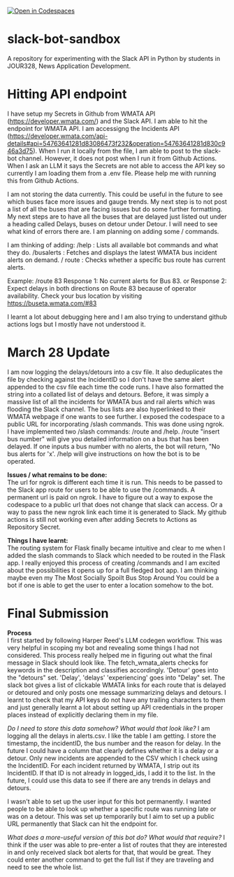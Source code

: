 [![Open in Codespaces](https://classroom.github.com/assets/launch-codespace-2972f46106e565e64193e422d61a12cf1da4916b45550586e14ef0a7c637dd04.svg)](https://classroom.github.com/open-in-codespaces?assignment_repo_id=18620074)
# slack-bot-sandbox

A repository for experimenting with the Slack API in Python by students in JOUR328, News Application Development.

# Hitting API endpoint
I have setup my Secrets in Github from WMATA API (https://developer.wmata.com/) and the Slack API. I am able to hit the endpoint for WMATA API. I am accessigng the Incidents API (https://developer.wmata.com/api-details#api=54763641281d83086473f232&operation=54763641281d830c946a3d75). When I run it locally from the file, I am able to post to the slack-bot channel. However, it does not post when I run it from Github Actions. When I ask an LLM it says the Secrets are not able to access the API key so currently I am loading them from a .env file. Please help me with running this from Github Actions.

 I am not storing the data currently. This could be useful in the future to see which buses face more issues and gauge trends. My next step is to not post a list of all the buses that are facing issues but do some further formatting. My next steps are to have all the buses that are delayed just listed out under a heading called Delays, buses on detour under Detour. I will need to see what kind of errors there are. I am planning on adding some / commands. 

I am thinking of adding:
/help : Lists all available bot commands and what they do.
/busalerts : Fetches and displays the latest WMATA bus incident alerts on demand.
/ route : Checks whether a specific bus route has current alerts.

Example: /route 83
Response 1: No current alerts for Bus 83.
or 
Response 2: Expect delays in both directions on Route 83 because of operator availability. Check your bus location by visiting https://buseta.wmata.com/#83 

I learnt a lot about debugging here and I am also trying to understand github actions logs but I mostly have not understood it.

# March 28 Update 
I am now logging the delays/detours into a csv file. It also deduplicates the file by checking against the IncidentID so I don't have the same alert appended to the csv file each time the code runs. I have also formatted the string into a collated list of delays and detours. Before, it was simply a massive list of all the incidents for WMATA bus and rail alerts which was flooding the Slack channel. The bus lists are also hyperlinked to their WMATA webpage if one wants to see further. I exposed the codespace to a public URL for incorporating /slash commands. This was done using ngrok. I have implemented two /slash commands: /route and /help. /route "insert bus number" will give you detailed information on a bus that has been delayed. If one inputs a bus number with no alerts, the bot will return, "No bus alerts for 'x'. /help will give instructions on how the bot is to be operated. 

**Issues / what remains to be done:**  
The url for ngrok is different each time it is run. This needs to be passed to the Slack app route for users to be able to use the /commands. A permanent url is paid on ngrok. I have to figure out a way to expose the codespace to a public url that does not change that slack can access. Or a way to pass the new ngrok link each time it is generated to Slack. 
My github actions is still not working even after adding Secrets to Actions as Repository Secret.

**Things I have learnt:**  
The routing system for Flask finally became intuitive and clear to me when I added the slash commands to Slack which needed to be routed in the Flask app. I really enjoyed this process of creating /commands and I am excited about the possibilities it opens up for a full fledged bot app. I am thinking maybe even my The Most Socially Spoilt Bus Stop Around You could be a bot if one is able to get the user to enter a location somehow to the bot. 

# Final Submission

**Process**  
I first started by following Harper Reed's LLM codegen workflow. This was very helpful in scoping my bot and revealing some things I had not considered. This process really helped me in figuring out what the final message in Slack should look like. 
The fetch_wmata_alerts checks for keywords in the description and classifies accordingly. 'Detour' goes into the "detours" set. 'Delay', 'delays' 'experiencing' goes into "Delay" set. 
The slack bot gives a list of clickable WMATA links for each route that is delayed or detoured and only posts one message summarizing delays and detours.
I learnt to check that my API keys do not have any trailing characters to them and just generally learnt a lot about setting up API credentials in the proper places instead of explicitly declaring them in my file. 

*Do I need to store this data somehow? What would that look like?*
I am logging all the delays in alerts.csv. I like the table I am getting. I store the timestamp, the incidentID, the bus number and the reason for delay. In the future I could have a column that clearly defines whether it is a delay or a detour. Only new incidents are appended to the CSV which I check using the IncidentID. For each incident returned by WMATA, I strip out its IncidentID. If that ID is not already in logged_ids, I add it to the list. In the future, I could use this data to see if there are any trends in delays and detours. 

I wasn't able to set up the user input for this bot permanently. I wanted people to be able to look up whether a specific route was running late or was on a detour. This was set up temporarily but I aim to set up a public URL permanently that Slack can hit the endpoint for. 

*What does a more-useful version of this bot do? What would that require?*
I think if the user was able to pre-enter a list of routes that they are interested in and only received slack bot alerts for that, that would be great. They could enter another command to get the full list if they are traveling and need to see the whole list. 




